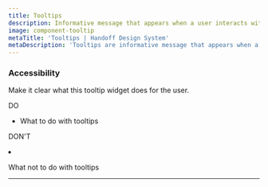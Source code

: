 ```yaml
---
title: Tooltips
description: Informative message that appears when a user interacts with an element.
image: component-tooltip
metaTitle: 'Tooltips | Handoff Design System'
metaDescription: 'Tooltips are informative message that appears when a user interacts with an element.'
---
```

### Accessibility

Make it clear what this tooltip widget does for the user.

<div className="c-do-dont">
  <div className="c-do-dont__do">
    <p>
      <Icon name="check" className="" /> DO
    </p>

- What to do with tooltips

  </div>
  <div className="c-do-dont__dont">
    <p>
    <Icon name="x" className="" /> DON&apos;T
    </p>

- What not to do with tooltips

  </div>
</div>

---
